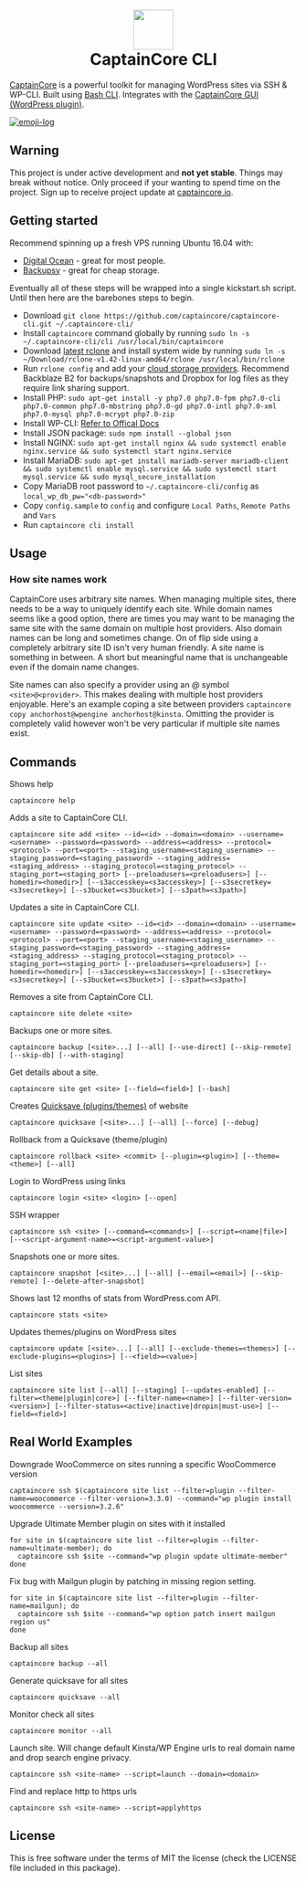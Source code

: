 <h1 align="center">
  <a href="https://captaincore.io"><img src="https://captaincore.io/wp-content/uploads/2018/02/main-web-icons-captain.png" width="70" /></a><br />
CaptainCore CLI

</h1>

[CaptainCore](https://captaincore.io) is a powerful toolkit for managing WordPress sites via SSH & WP-CLI. Built using [Bash CLI](https://github.com/SierraSoftworks/bash-cli). Integrates with the [CaptainCore GUI (WordPress plugin)](https://github.com/captaincore/captaincore-gui).

[![emoji-log](https://cdn.rawgit.com/ahmadawais/stuff/ca97874/emoji-log/flat.svg)](https://github.com/ahmadawais/Emoji-Log/)

## **Warning**
This project is under active development and **not yet stable**. Things may break without notice. Only proceed if your wanting to spend time on the project. Sign up to receive project update at [captaincore.io](https://captaincore.io/).

## Getting started

Recommend spinning up a fresh VPS running Ubuntu 16.04 with:
- [Digital Ocean](https://www.digitalocean.com/) - great for most people.
- [Backupsy](https://backupsy.com/) - great for cheap storage.

Eventually all of these steps will be wrapped into a single kickstart.sh script. Until then here are the barebones steps to begin.

- Download `git clone https://github.com/captaincore/captaincore-cli.git ~/.captaincore-cli/`
- Install `captaincore` command globally by running `sudo ln -s ~/.captaincore-cli/cli /usr/local/bin/captaincore`
- Download [latest rclone](https://rclone.org/downloads/) and install system wide by running `sudo ln -s ~/Download/rclone-v1.42-linux-amd64/rclone /usr/local/bin/rclone`
- Run `rclone config` and add your [cloud storage providers](https://rclone.org/overview/). Recommend Backblaze B2 for backups/snapshots and Dropbox for log files as they require link sharing support.
- Install PHP: `sudo apt-get install -y php7.0 php7.0-fpm php7.0-cli php7.0-common php7.0-mbstring php7.0-gd php7.0-intl php7.0-xml php7.0-mysql php7.0-mcrypt php7.0-zip`
- Install WP-CLI: [Refer to Offical Docs](https://make.wordpress.org/cli/handbook/installing/)
- Install JSON package: `sudo npm install --global json`
- Install NGINX: `sudo apt-get install nginx && sudo systemctl enable nginx.service && sudo systemctl start nginx.service`
- Install MariaDB: `sudo apt-get install mariadb-server mariadb-client && sudo systemctl enable mysql.service && sudo systemctl start mysql.service && sudo mysql_secure_installation`
- Copy MariaDB root password to `~/.captaincore-cli/config` as `local_wp_db_pw="<db-password>"`
- Copy `config.sample` to `config` and configure `Local Paths`, `Remote Paths` and `Vars`
- Run `captaincore cli install`

## Usage

### How site names work

CaptainCore uses arbitrary site names. When managing multiple sites, there needs to be a way to uniquely identify each site. While domain names seems like a good option, there are times you may want to be managing the same site with the same domain on multiple host providers. Also domain names can be long and sometimes change. On of flip side using a completely arbitrary site ID isn't very human friendly. A site name is something in between. A short but meaningful name that is unchangeable even if the domain name changes.

Site names can also specify a provider using an @ symbol `<site>@<provider>`. This makes dealing with multiple host providers enjoyable. Here's an example coping a site between providers `captaincore copy anchorhost@wpengine anchorhost@kinsta`. Omitting the provider is completely valid however won't be very particular if multiple site names exist.

## Commands

Shows help

`captaincore help`

Adds a site to CaptainCore CLI.

`captaincore site add <site> --id=<id> --domain=<domain> --username=<username> --password=<password> --address=<address> --protocol=<protocol> --port=<port> --staging_username=<staging_username> --staging_password=<staging_password> --staging_address=<staging_address> --staging_protocol=<staging_protocol> --staging_port=<staging_port> [--preloadusers=<preloadusers>] [--homedir=<homedir>] [--s3accesskey=<s3accesskey>] [--s3secretkey=<s3secretkey>] [--s3bucket=<s3bucket>] [--s3path=<s3path>]`

Updates a site in CaptainCore CLI.

`captaincore site update <site> --id=<id> --domain=<domain> --username=<username> --password=<password> --address=<address> --protocol=<protocol> --port=<port> --staging_username=<staging_username> --staging_password=<staging_password> --staging_address=<staging_address> --staging_protocol=<staging_protocol> --staging_port=<staging_port> [--preloadusers=<preloadusers>] [--homedir=<homedir>] [--s3accesskey=<s3accesskey>] [--s3secretkey=<s3secretkey>] [--s3bucket=<s3bucket>] [--s3path=<s3path>]`

Removes a site from CaptainCore CLI.

`captaincore site delete <site>`

Backups one or more sites.

`captaincore backup [<site>...] [--all] [--use-direct] [--skip-remote] [--skip-db] [--with-staging]`

Get details about a site.

`captaincore site get <site> [--field=<field>] [--bash]`

Creates [Quicksave (plugins/themes)](https://anchor.host/introducing-quicksaves-with-rollbacks/) of website

`captaincore quicksave [<site>...] [--all] [--force] [--debug]`

Rollback from a Quicksave (theme/plugin)

`captaincore rollback <site> <commit> [--plugin=<plugin>] [--theme=<theme>] [--all]`

Login to WordPress using links

`captaincore login <site> <login> [--open]`

SSH wrapper

`captaincore ssh <site> [--command=<commands>] [--script=<name|file>] [--<script-argument-name>=<script-argument-value>]`

Snapshots one or more sites.

`captaincore snapshot [<site>...] [--all] [--email=<email>] [--skip-remote] [--delete-after-snapshot]`

Shows last 12 months of stats from WordPress.com API.

`captaincore stats <site>`

Updates themes/plugins on WordPress sites

`captaincore update [<site>...] [--all] [--exclude-themes=<themes>] [--exclude-plugins=<plugins>] [--<field>=<value>]`

List sites

`captaincore site list [--all] [--staging] [--updates-enabled] [--filter=<theme|plugin|core>] [--filter-name=<name>] [--filter-version=<version>] [--filter-status=<active|inactive|dropin|must-use>] [--field=<field>]`

## Real World Examples

Downgrade WooCommerce on sites running a specific WooCommerce version

`captaincore ssh $(captaincore site list --filter=plugin --filter-name=woocommerce --filter-version=3.3.0) --command="wp plugin install woocommerce --version=3.2.6"`

Upgrade Ultimate Member plugin on sites with it installed

```
for site in $(captaincore site list --filter=plugin --filter-name=ultimate-member); do
  captaincore ssh $site --command="wp plugin update ultimate-member"
done
```

Fix bug with Mailgun plugin by patching in missing region setting.

```
for site in $(captaincore site list --filter=plugin --filter-name=mailgun); do
  captaincore ssh $site --command="wp option patch insert mailgun region us"
done
```

Backup all sites

`captaincore backup --all`

Generate quicksave for all sites

`captaincore quicksave --all`

Monitor check all sites

`captaincore monitor --all`

Launch site. Will change default Kinsta/WP Engine urls to real domain name and drop search engine privacy.

`captaincore ssh <site-name> --script=launch --domain=<domain>`

Find and replace http to https urls

`captaincore ssh <site-name> --script=applyhttps`

## License
This is free software under the terms of MIT the license (check the LICENSE file included in this package).
